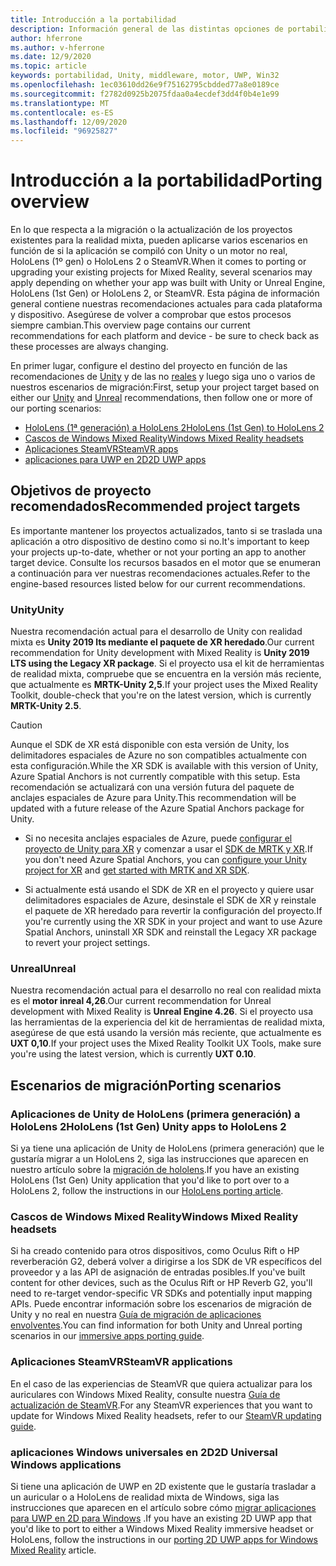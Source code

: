 ```yaml
---
title: Introducción a la portabilidad
description: Información general de las distintas opciones de portabilidad para incorporar aplicaciones existentes a la realidad mixta.
author: hferrone
ms.author: v-hferrone
ms.date: 12/9/2020
ms.topic: article
keywords: portabilidad, Unity, middleware, motor, UWP, Win32
ms.openlocfilehash: 1ec03610dd26e9f75162795cbdded77a8e0189ce
ms.sourcegitcommit: f2782d0925b2075fdaa0a4ecdef3dd4f0b4e1e99
ms.translationtype: MT
ms.contentlocale: es-ES
ms.lasthandoff: 12/09/2020
ms.locfileid: "96925827"
---
```

# <a name="porting-overview"></a><span data-ttu-id="18073-104">Introducción a la portabilidad</span><span class="sxs-lookup"><span data-stu-id="18073-104">Porting overview</span></span>

<span data-ttu-id="18073-105">En lo que respecta a la migración o la actualización de los proyectos existentes para la realidad mixta, pueden aplicarse varios escenarios en función de si la aplicación se compiló con Unity o un motor no real, HoloLens (1º gen) o HoloLens 2 o SteamVR.</span><span class="sxs-lookup"><span data-stu-id="18073-105">When it comes to porting or upgrading your existing projects for Mixed Reality, several scenarios may apply depending on whether your app was built with Unity or Unreal Engine, HoloLens (1st Gen) or HoloLens 2, or SteamVR.</span></span> <span data-ttu-id="18073-106">Esta página de información general contiene nuestras recomendaciones actuales para cada plataforma y dispositivo. Asegúrese de volver a comprobar que estos procesos siempre cambian.</span><span class="sxs-lookup"><span data-stu-id="18073-106">This overview page contains our current recommendations for each platform and device - be sure to check back as these processes are always changing.</span></span>

<span data-ttu-id="18073-107">En primer lugar, configure el destino del proyecto en función de las recomendaciones de [Unity](#unity) y de las no [reales](#unreal) y luego siga uno o varios de nuestros escenarios de migración:</span><span class="sxs-lookup"><span data-stu-id="18073-107">First, setup your project target based on either our [Unity](#unity) and [Unreal](#unreal) recommendations, then follow one or more of our porting scenarios:</span></span>

- [<span data-ttu-id="18073-108">HoloLens (1ª generación) a HoloLens 2</span><span class="sxs-lookup"><span data-stu-id="18073-108">HoloLens (1st Gen) to HoloLens 2</span></span>](#hololens-1st-gen-unity-apps-to-hololens-2)
- [<span data-ttu-id="18073-109">Cascos de Windows Mixed Reality</span><span class="sxs-lookup"><span data-stu-id="18073-109">Windows Mixed Reality headsets</span></span>](#windows-mixed-reality-headsets)
- [<span data-ttu-id="18073-110">Aplicaciones SteamVR</span><span class="sxs-lookup"><span data-stu-id="18073-110">SteamVR apps</span></span>](#steamvr-applications)
- [<span data-ttu-id="18073-111">aplicaciones para UWP en 2D</span><span class="sxs-lookup"><span data-stu-id="18073-111">2D UWP apps</span></span>](#2d-universal-windows-applications)

## <a name="recommended-project-targets"></a><span data-ttu-id="18073-112">Objetivos de proyecto recomendados</span><span class="sxs-lookup"><span data-stu-id="18073-112">Recommended project targets</span></span>

<span data-ttu-id="18073-113">Es importante mantener los proyectos actualizados, tanto si se traslada una aplicación a otro dispositivo de destino como si no.</span><span class="sxs-lookup"><span data-stu-id="18073-113">It's important to keep your projects up-to-date, whether or not your porting an app to another target device.</span></span> <span data-ttu-id="18073-114">Consulte los recursos basados en el motor que se enumeran a continuación para ver nuestras recomendaciones actuales.</span><span class="sxs-lookup"><span data-stu-id="18073-114">Refer to the engine-based resources listed below for our current recommendations.</span></span>

### <a name="unity"></a><span data-ttu-id="18073-115">Unity</span><span class="sxs-lookup"><span data-stu-id="18073-115">Unity</span></span>

<span data-ttu-id="18073-116">Nuestra recomendación actual para el desarrollo de Unity con realidad mixta es **Unity 2019 lts mediante el paquete de XR heredado**.</span><span class="sxs-lookup"><span data-stu-id="18073-116">Our current recommendation for Unity development with Mixed Reality is **Unity 2019 LTS using the Legacy XR package**.</span></span> <span data-ttu-id="18073-117">Si el proyecto usa el kit de herramientas de realidad mixta, compruebe que se encuentra en la versión más reciente, que actualmente es **MRTK-Unity 2,5**.</span><span class="sxs-lookup"><span data-stu-id="18073-117">If your project uses the Mixed Reality Toolkit, double-check that you're on the latest version, which is currently **MRTK-Unity 2.5**.</span></span>

> [!CAUTION]
> <span data-ttu-id="18073-118">Aunque el SDK de XR está disponible con esta versión de Unity, los delimitadores espaciales de Azure no son compatibles actualmente con esta configuración.</span><span class="sxs-lookup"><span data-stu-id="18073-118">While the XR SDK is available with this version of Unity, Azure Spatial Anchors is not currently compatible with this setup.</span></span> <span data-ttu-id="18073-119">Esta recomendación se actualizará con una versión futura del paquete de anclajes espaciales de Azure para Unity.</span><span class="sxs-lookup"><span data-stu-id="18073-119">This recommendation will be updated with a future release of the Azure Spatial Anchors package for Unity.</span></span> 
> 
> * <span data-ttu-id="18073-120">Si no necesita anclajes espaciales de Azure, puede [configurar el proyecto de Unity para XR](https://docs.unity3d.com/Manual/configuring-project-for-xr.html) y comenzar a usar el [SDK de MRTK y XR](https://microsoft.github.io/MixedRealityToolkit-Unity/Documentation/GettingStartedWithMRTKAndXRSDK.html).</span><span class="sxs-lookup"><span data-stu-id="18073-120">If you don't need Azure Spatial Anchors, you can [configure your Unity project for XR](https://docs.unity3d.com/Manual/configuring-project-for-xr.html) and [get started with MRTK and XR SDK](https://microsoft.github.io/MixedRealityToolkit-Unity/Documentation/GettingStartedWithMRTKAndXRSDK.html).</span></span>
> 
> * <span data-ttu-id="18073-121">Si actualmente está usando el SDK de XR en el proyecto y quiere usar delimitadores espaciales de Azure, desinstale el SDK de XR y reinstale el paquete de XR heredado para revertir la configuración del proyecto.</span><span class="sxs-lookup"><span data-stu-id="18073-121">If you're currently using the XR SDK in your project and want to use Azure Spatial Anchors, uninstall XR SDK and reinstall the Legacy XR package to revert your project settings.</span></span>


### <a name="unreal"></a><span data-ttu-id="18073-122">Unreal</span><span class="sxs-lookup"><span data-stu-id="18073-122">Unreal</span></span> 

<span data-ttu-id="18073-123">Nuestra recomendación actual para el desarrollo no real con realidad mixta es el **motor inreal 4,26**.</span><span class="sxs-lookup"><span data-stu-id="18073-123">Our current recommendation for Unreal development with Mixed Reality is **Unreal Engine 4.26**.</span></span> <span data-ttu-id="18073-124">Si el proyecto usa las herramientas de la experiencia del kit de herramientas de realidad mixta, asegúrese de que está usando la versión más reciente, que actualmente es **UXT 0,10**.</span><span class="sxs-lookup"><span data-stu-id="18073-124">If your project uses the Mixed Reality Toolkit UX Tools, make sure you're using the latest version, which is currently **UXT 0.10**.</span></span>

## <a name="porting-scenarios"></a><span data-ttu-id="18073-125">Escenarios de migración</span><span class="sxs-lookup"><span data-stu-id="18073-125">Porting scenarios</span></span>

### <a name="hololens-1st-gen-unity-apps-to-hololens-2"></a><span data-ttu-id="18073-126">Aplicaciones de Unity de HoloLens (primera generación) a HoloLens 2</span><span class="sxs-lookup"><span data-stu-id="18073-126">HoloLens (1st Gen) Unity apps to HoloLens 2</span></span>

<span data-ttu-id="18073-127">Si ya tiene una aplicación de Unity de HoloLens (primera generación) que le gustaría migrar a un HoloLens 2, siga las instrucciones que aparecen en nuestro artículo sobre la [migración de hololens](../unity/mrtk-porting-guide.md).</span><span class="sxs-lookup"><span data-stu-id="18073-127">If you have an existing HoloLens (1st Gen) Unity application that you'd like to port over to a HoloLens 2, follow the instructions in our [HoloLens porting article](../unity/mrtk-porting-guide.md).</span></span>

### <a name="windows-mixed-reality-headsets"></a><span data-ttu-id="18073-128">Cascos de Windows Mixed Reality</span><span class="sxs-lookup"><span data-stu-id="18073-128">Windows Mixed Reality headsets</span></span>

<span data-ttu-id="18073-129">Si ha creado contenido para otros dispositivos, como Oculus Rift o HP reverberación G2, deberá volver a dirigirse a los SDK de VR específicos del proveedor y a las API de asignación de entradas posibles.</span><span class="sxs-lookup"><span data-stu-id="18073-129">If you've built content for other devices, such as the Oculus Rift or HP Reverb G2, you'll need to re-target vendor-specific VR SDKs and potentially input mapping APIs.</span></span> <span data-ttu-id="18073-130">Puede encontrar información sobre los escenarios de migración de Unity y no real en nuestra [Guía de migración de aplicaciones envolventes](porting-guides.md).</span><span class="sxs-lookup"><span data-stu-id="18073-130">You can find information for both Unity and Unreal porting scenarios in our [immersive apps porting guide](porting-guides.md).</span></span>

### <a name="steamvr-applications"></a><span data-ttu-id="18073-131">Aplicaciones SteamVR</span><span class="sxs-lookup"><span data-stu-id="18073-131">SteamVR applications</span></span>

<span data-ttu-id="18073-132">En el caso de las experiencias de SteamVR que quiera actualizar para los auriculares con Windows Mixed Reality, consulte nuestra [Guía de actualización de SteamVR](updating-your-steamvr-application-for-windows-mixed-reality.md).</span><span class="sxs-lookup"><span data-stu-id="18073-132">For any SteamVR experiences that you want to update for Windows Mixed Reality headsets, refer to our [SteamVR updating guide](updating-your-steamvr-application-for-windows-mixed-reality.md).</span></span>

### <a name="2d-universal-windows-applications"></a><span data-ttu-id="18073-133">aplicaciones Windows universales en 2D</span><span class="sxs-lookup"><span data-stu-id="18073-133">2D Universal Windows applications</span></span>

<span data-ttu-id="18073-134">Si tiene una aplicación de UWP en 2D existente que le gustaría trasladar a un auricular o a HoloLens de realidad mixta de Windows, siga las instrucciones que aparecen en el artículo sobre cómo [migrar aplicaciones para UWP en 2D para Windows](building-2d-apps.md) .</span><span class="sxs-lookup"><span data-stu-id="18073-134">If you have an existing 2D UWP app that you'd like to port to either a Windows Mixed Reality immersive headset or HoloLens, follow the instructions in our [porting 2D UWP apps for Windows Mixed Reality](building-2d-apps.md) article.</span></span>

